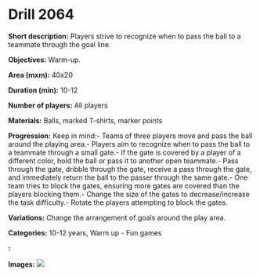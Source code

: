 # Drill 2064

**Short description:**
Players strive to recognize when to pass the ball to a teammate through the goal line.

**Objectives:**
Warm-up.

**Area (mxm):**
40x20

**Duration (min):**
10-12

**Number of players:**
All players

**Materials:**
Balls, marked T-shirts, marker points

**Progression:**
Keep in mind:- Teams of three players move and pass the ball around the playing area.- Players aim to recognize when to pass the ball to a teammate through a small gate.- If the gate is covered by a player of a different color, hold the ball or pass it to another open teammate.- Pass through the gate, dribble through the gate, receive a pass through the gate, and immediately return the ball to the passer through the same gate.- One team tries to block the gates, ensuring more gates are covered than the players blocking them.- Change the size of the gates to decrease/increase the task difficulty.- Rotate the players attempting to block the gates.

**Variations:**
Change the arrangement of goals around the play area.

**Categories:**
10-12 years, Warm up - Fun games

**:**


**Images:**
![](https://www.coachingfutsal.com/\images\62b1f9ab-f43d-421d-9ce5-263be9b12e05_358.png)

